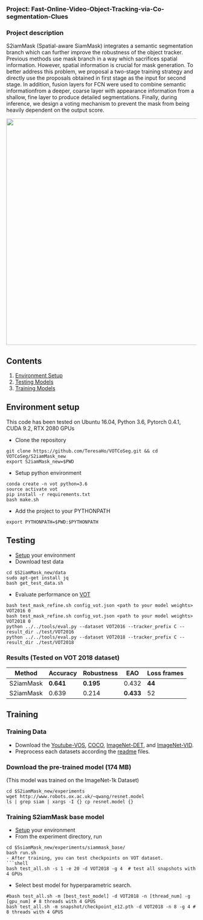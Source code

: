 ### Project: Fast-Online-Video-Object-Tracking-via-Co-segmentation-Clues

### Project description
S2iamMask (Spatial-aware SiamMask) integrates a semantic segmentation branch which can further improve the robustness of the object tracker. Previous methods use mask branch in a way which sacrifices spatial information. However, spatial information is crucial for mask generation. To better address this problem, we proposal a two-stage training strategy and directly use the proposals obtained in first stage as the input for second stage. In addition, fusion layers for FCN  were used to combine semantic  informationfrom a deeper, coarse layer with appearance information from a shallow, fine layer to produce detailed segmentations. Finally, during inference, we design a voting mechanism to prevent the mask from being heavily dependent on the output score.


<div align="center">
  <img src="https://github.com/TeresaHo/VOTCoSeg/blob/master/img/framework.png" width="600px" />
</div>


## Contents
1. [Environment Setup](#environment-setup)
2. [Testing Models](#testing-models)
3. [Training Models](#training-models)

## Environment setup
This code has been tested on Ubuntu 16.04, Python 3.6, Pytorch 0.4.1, CUDA 9.2, RTX 2080 GPUs

- Clone the repository 
```
git clone https://github.com/TeresaHo/VOTCoSeg.git && cd VOTCoSeg/S2iamMask_new
export S2iamMask_new=$PWD
```
- Setup python environment
```
conda create -n vot python=3.6
source activate vot
pip install -r requirements.txt
bash make.sh
```
- Add the project to your PYTHONPATH
```
export PYTHONPATH=$PWD:$PYTHONPATH
```


## Testing
- [Setup](#environment-setup) your environment
- Download test data
```shell
cd $S2iamMask_new/data
sudo apt-get install jq
bash get_test_data.sh
```

- Evaluate performance on [VOT](http://www.votchallenge.net/)
```shell
bash test_mask_refine.sh config_vot.json <path to your model weights> VOT2016 0
bash test_mask_refine.sh config_vot.json <path to your model weights> VOT2018 0
python ../../tools/eval.py --dataset VOT2016 --tracker_prefix C --result_dir ./test/VOT2016
python ../../tools/eval.py --dataset VOT2018 --tracker_prefix C --result_dir ./test/VOT2018
```

### Results (Tested on VOT 2018 dataset)
| Method                   | Accuracy      | Robustness | EAO   | Loss frames |
| ----------------------   | ----------    | --------   | ----- | ----------- |
| S2iamMask                | **0.641**         | **0.195**  | 0.432 | **44**          | 
| S2iamMask                | 0.639         | 0.214      | **0.433** | 52          |



## Training

### Training Data 
- Download the [Youtube-VOS](https://youtube-vos.org/dataset/download/), 
[COCO](http://cocodataset.org/#download), 
[ImageNet-DET](http://image-net.org/challenges/LSVRC/2015/), 
and [ImageNet-VID](http://image-net.org/challenges/LSVRC/2015/).
- Preprocess each datasets according the [readme](data/coco/readme.md) files.

### Download the pre-trained model (174 MB)
(This model was trained on the ImageNet-1k Dataset)
```
cd $S2iamMask_new/experiments
wget http://www.robots.ox.ac.uk/~qwang/resnet.model
ls | grep siam | xargs -I {} cp resnet.model {}
```

### Training S2iamMask base model
- [Setup](#environment-setup) your environment
- From the experiment directory, run
```
cd $SsiamMask_new/experiments/siammask_base/
bash run.sh
- After training, you can test checkpoints on VOT dataset.
```shell
bash test_all.sh -s 1 -e 20 -d VOT2018 -g 4  # test all snapshots with 4 GPUs
```
- Select best model for hyperparametric search.
```shell
#bash test_all.sh -m [best_test_model] -d VOT2018 -n [thread_num] -g [gpu_num] # 8 threads with 4 GPUS
bash test_all.sh -m snapshot/checkpoint_e12.pth -d VOT2018 -n 8 -g 4 # 8 threads with 4 GPUS
```


